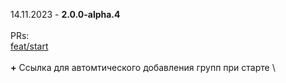 14.11.2023 - **2.0.0-alpha.4** \
\
PRs: \
[feat/start](https://github.com/pashokitsme/maiq-parser-next/pull/3) \
\
**+** Ссылка для автомтического добавления групп при старте \
